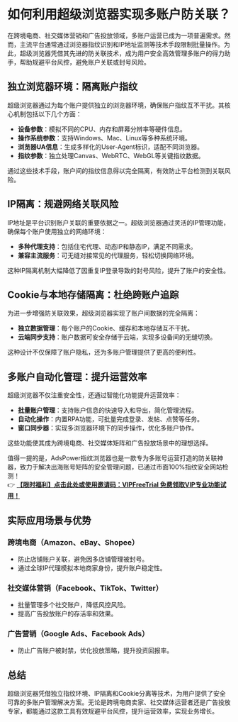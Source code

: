 # 如何利用超级浏览器实现多账户防关联？

在跨境电商、社交媒体营销和广告投放领域，多账户运营已成为一项普遍需求。然而，主流平台通常通过浏览器指纹识别和IP地址监测等技术手段限制批量操作。为此，超级浏览器凭借其先进的防关联技术，成为用户安全高效管理多账户的得力助手，帮助规避平台风控，避免账户关联或封号风险。

## 独立浏览器环境：隔离账户指纹

超级浏览器通过为每个账户提供独立的浏览器环境，确保账户指纹互不干扰。其核心机制包括以下几个方面：

- **设备参数**：模拟不同的CPU、内存和屏幕分辨率等硬件信息。
- **操作系统参数**：支持Windows、Mac、Linux等多种系统环境。
- **浏览器UA信息**：生成多样化的User-Agent标识，适配不同浏览器。
- **指纹参数**：独立处理Canvas、WebRTC、WebGL等关键指纹数据。

通过这些技术手段，账户间的指纹信息得以完全隔离，有效防止平台检测到关联风险。

## IP隔离：规避网络关联风险

IP地址是平台识别账户关联的重要依据之一。超级浏览器通过灵活的IP管理功能，确保每个账户使用独立的网络环境：

- **多种代理支持**：包括住宅代理、动态IP和静态IP，满足不同需求。
- **兼容主流服务**：可无缝对接常见的代理服务，轻松切换网络环境。

这种IP隔离机制大幅降低了因重复IP登录导致的封号风险，提升了账户的安全性。

## Cookie与本地存储隔离：杜绝跨账户追踪

为进一步增强防关联效果，超级浏览器实现了账户间数据的完全隔离：

- **独立数据管理**：每个账户的Cookie、缓存和本地存储互不干扰。
- **云端同步支持**：账户数据可安全存储于云端，实现多设备间的无缝切换。

这种设计不仅保障了账户隐私，还为多账户管理提供了更高的便利性。

## 多账户自动化管理：提升运营效率

超级浏览器不仅注重安全性，还通过智能化功能提升运营效率：

- **批量账户管理**：支持账户信息的快速导入和导出，简化管理流程。
- **自动化操作**：内置RPA功能，可批量完成登录、发帖、点赞等任务。
- **窗口同步器**：实现多浏览器环境下的同步操作，优化多账户协作。

这些功能使其成为跨境电商、社交媒体矩阵和广告投放场景中的理想选择。

值得一提的是，AdsPower指纹浏览器也是一款专为多账号运营打造的防关联神器，致力于解决出海账号矩阵的安全管理问题，已通过市面100%指纹安全网站检测！  
👉 [**【限时福利】点击此处或使用邀请码：VIPFreeTrial 免费领取VIP专业功能试用！**](https://bit.ly/adspower_free)

## 实际应用场景与优势

### 跨境电商（Amazon、eBay、Shopee）

- 防止店铺账户关联，避免因多店铺管理被封号。
- 通过全球IP代理模拟本地商家身份，提升账户稳定性。

### 社交媒体营销（Facebook、TikTok、Twitter）

- 批量管理多个社交账户，降低风控风险。
- 提高广告投放账户的存活率和效果。

### 广告营销（Google Ads、Facebook Ads）

- 防止广告账户被封禁，优化投放策略，提升投资回报率。

## 总结

超级浏览器凭借独立指纹环境、IP隔离和Cookie分离等技术，为用户提供了安全可靠的多账户管理解决方案。无论是跨境电商卖家、社交媒体运营者还是广告投放专家，都能通过这款工具有效规避平台风控，提升运营效率，实现业务增长。